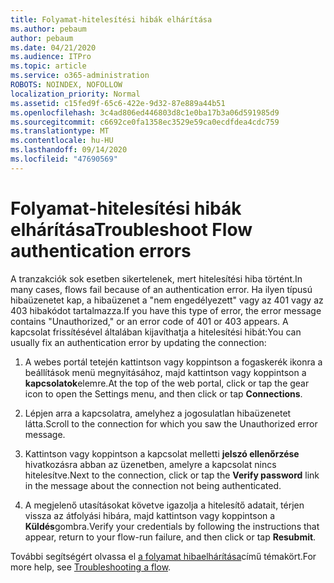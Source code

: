 ```yaml
---
title: Folyamat-hitelesítési hibák elhárítása
ms.author: pebaum
author: pebaum
ms.date: 04/21/2020
ms.audience: ITPro
ms.topic: article
ms.service: o365-administration
ROBOTS: NOINDEX, NOFOLLOW
localization_priority: Normal
ms.assetid: c15fed9f-65c6-422e-9d32-87e889a44b51
ms.openlocfilehash: 3c4ad806ed446803d8c1e0ba17b3a06d591985d9
ms.sourcegitcommit: c6692ce0fa1358ec3529e59ca0ecdfdea4cdc759
ms.translationtype: MT
ms.contentlocale: hu-HU
ms.lasthandoff: 09/14/2020
ms.locfileid: "47690569"
---
```

# <a name="troubleshoot-flow-authentication-errors"></a><span data-ttu-id="644a2-102">Folyamat-hitelesítési hibák elhárítása</span><span class="sxs-lookup"><span data-stu-id="644a2-102">Troubleshoot Flow authentication errors</span></span>

<span data-ttu-id="644a2-103">A tranzakciók sok esetben sikertelenek, mert hitelesítési hiba történt.</span><span class="sxs-lookup"><span data-stu-id="644a2-103">In many cases, flows fail because of an authentication error.</span></span> <span data-ttu-id="644a2-104">Ha ilyen típusú hibaüzenetet kap, a hibaüzenet a "nem engedélyezett" vagy az 401 vagy az 403 hibakódot tartalmazza.</span><span class="sxs-lookup"><span data-stu-id="644a2-104">If you have this type of error, the error message contains "Unauthorized," or an error code of 401 or 403 appears.</span></span> <span data-ttu-id="644a2-105">A kapcsolat frissítésével általában kijavíthatja a hitelesítési hibát:</span><span class="sxs-lookup"><span data-stu-id="644a2-105">You can usually fix an authentication error by updating the connection:</span></span>
  
1. <span data-ttu-id="644a2-106">A webes portál tetején kattintson vagy koppintson a fogaskerék ikonra a beállítások menü megnyitásához, majd kattintson vagy koppintson a **kapcsolatok**elemre.</span><span class="sxs-lookup"><span data-stu-id="644a2-106">At the top of the web portal, click or tap the gear icon to open the Settings menu, and then click or tap **Connections**.</span></span>
    
2. <span data-ttu-id="644a2-107">Lépjen arra a kapcsolatra, amelyhez a jogosulatlan hibaüzenetet látta.</span><span class="sxs-lookup"><span data-stu-id="644a2-107">Scroll to the connection for which you saw the Unauthorized error message.</span></span>
    
3. <span data-ttu-id="644a2-108">Kattintson vagy koppintson a kapcsolat melletti **jelszó ellenőrzése** hivatkozásra abban az üzenetben, amelyre a kapcsolat nincs hitelesítve.</span><span class="sxs-lookup"><span data-stu-id="644a2-108">Next to the connection, click or tap the **Verify password** link in the message about the connection not being authenticated.</span></span> 
    
4. <span data-ttu-id="644a2-109">A megjelenő utasításokat követve igazolja a hitelesítő adatait, térjen vissza az átfolyási hibára, majd kattintson vagy koppintson a **Küldés**gombra.</span><span class="sxs-lookup"><span data-stu-id="644a2-109">Verify your credentials by following the instructions that appear, return to your flow-run failure, and then click or tap **Resubmit**.</span></span>
    
<span data-ttu-id="644a2-110">További segítségért olvassa el [a folyamat hibaelhárítása](https://go.microsoft.com/fwlink/?linkid=872110)című témakört.</span><span class="sxs-lookup"><span data-stu-id="644a2-110">For more help, see [Troubleshooting a flow](https://go.microsoft.com/fwlink/?linkid=872110).</span></span>
  

